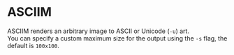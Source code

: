 # ASCIIM
ASCIIM renders an arbitrary image to ASCII or Unicode (`-u`) art.
<br>You can specify a custom maximum size for the output using the `-s` flag, the default is `100x100`.